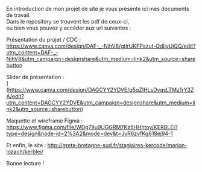 En introduction de mon projet de site je vous présente ici mes documents de travail.  
Dans le repository se trouvent les pdf de ceux-ci,  
ou bien vous pouvez y accéder aux url suivantes :

Présentation du projet / CDC :  
https://www.canva.com/design/DAF-_-NihV8/gtlrUKFPszut-QdIiyUjQQ/edit?utm_content=DAF-_-NihV8&utm_campaign=designshare&utm_medium=link2&utm_source=sharebutton  

Slider de présentation :  
](https://www.canva.com/design/DAGCYY2YDVE/q5qZIHLsDyqsLTMz1rY3ZA/edit?utm_content=DAGCYY2YDVE&utm_campaign=designshare&utm_medium=link2&utm_source=sharebutton)  

Maquette et wireframe Figma :  
https://www.figma.com/file/WDg79u9UGGRM7Kz5HHhtoy/KERBLEI?type=design&node-id=2%3A2&mode=dev&t=JvR6zvfKg618ej94-1  

Et enfin, le site : 
http://greta-bretagne-sud.fr/stagiaires-kercode/marion-lozach/kerblei/  

Bonne lecture !
